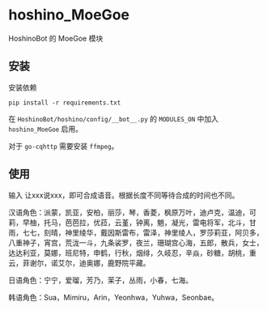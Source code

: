 # hoshino_MoeGoe

HoshinoBot 的 MoeGoe 模块

## 安装

安装依赖

``` shell
pip install -r requirements.txt
```

在 `HoshinoBot/hoshino/config/__bot__.py` 的 `MODULES_ON` 中加入 `hoshino_MoeGoe` 启用。

对于 `go-cqhttp` 需要安装 `ffmpeg`。

## 使用

输入 让xxx说xxx，即可合成语音。根据长度不同等待合成的时间也不同。

汉语角色：派蒙，凯亚，安柏，丽莎，琴，香菱，枫原万叶，迪卢克，温迪，可莉，早柚，托马，芭芭拉，优菈，云堇，钟离，魈，凝光，雷电将军，北斗，甘雨，七七，刻晴，神里绫华，戴因斯雷布，雷泽，神里绫人，罗莎莉亚，阿贝多，八重神子，宵宫，荒泷一斗，九条裟罗，夜兰，珊瑚宫心海，五郎，散兵，女士，达达利亚，莫娜，班尼特，申鹤，行秋，烟绯，久岐忍，辛焱，砂糖，胡桃，重云，菲谢尔，诺艾尔，迪奥娜，鹿野院平藏。

日语角色：宁宁，爱瑠，芳乃，茉子，丛雨，小春，七海。

韩语角色：Sua，Mimiru，Arin，Yeonhwa，Yuhwa，Seonbae。
